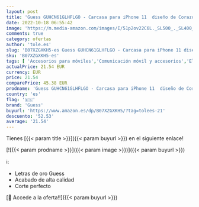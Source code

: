 ```yaml
---
layout: post
title: 'Guess GUHCN61GLHFLGO - Carcasa para iPhone 11  diseño de Corazones'
date: 2022-10-18 06:55:42
image: 'https://m.media-amazon.com/images/I/51p2ov22C6L._SL500_._SL400_.jpg'
comments: true
category: ofertas
author: 'tole.es'
slug: 'B07XZGXKH5-es Guess GUHCN61GLHFLGO - Carcasa para iPhone 11 diseño de...'
sku: 'B07XZGXKH5-es'
tags: [ 'Accesorios para móviles','Comunicación móvil y accesorios','Electrónica','Fundas y carcasas para teléfonos móviles','guess','iphone','🇪🇸', ]
actualPrice: 21.54 EUR
currency: EUR
price: 21.54
comparePrice: 45.38 EUR
prodname: 'Guess GUHCN61GLHFLGO - Carcasa para iPhone 11  diseño de Corazones'
country: 'es'
flag: '🇪🇸'
brand: 'Guess'
buyurl: 'https://www.amazon.es/dp/B07XZGXKH5/?tag=tolees-21'
descuento: '52.53'
average: '21.54'
---
```


Tienes [{{< param title >}}]({{< param buyurl >}}) en el siguiente enlace!

[![{{< param prodname >}}]({{< param image >}})]({{< param buyurl >}})

ℹ️:

- Letras de oro Guess
- Acabado de alta calidad
- Corte perfecto

[🛒 Accede a la oferta!!]({{< param buyurl >}})
